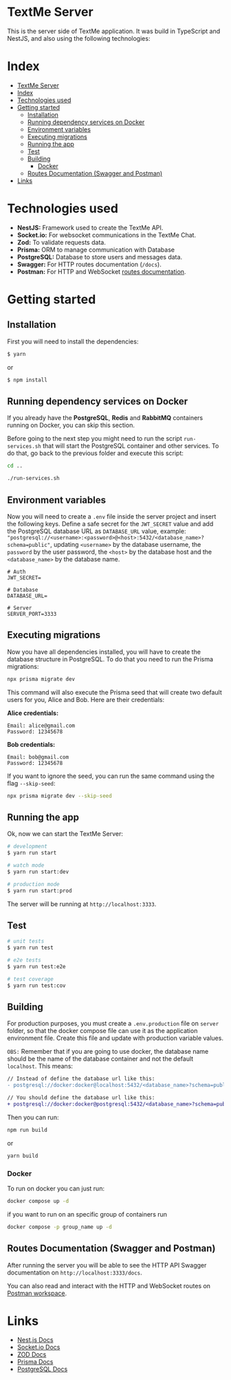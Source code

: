 # TextMe Server

This is the server side of TextMe application. It was build in TypeScript and NestJS, and also using the following technologies:

# Index
- [TextMe Server](#textme-server)
- [Index](#index)
- [Technologies used](#technologies-used)
- [Getting started](#getting-started)
  - [Installation](#installation)
  - [Running dependency services on Docker](#running-dependency-services-on-docker)
  - [Environment variables](#environment-variables)
  - [Executing migrations](#executing-migrations)
  - [Running the app](#running-the-app)
  - [Test](#test)
  - [Building](#building)
    - [Docker](#docker)
  - [Routes Documentation (Swagger and Postman)](#routes-documentation-swagger-and-postman)
- [Links](#links)

# Technologies used

- **NestJS:** Framework used to create the TextMe API.
- **Socket.io:** For websocket communications in the TextMe Chat.
- **Zod:** To validate requests data.
- **Prisma:** ORM to manage communication with Database
- **PostgreSQL:** Database to store users and messages data.
- **Swagger:** For HTTP routes documentation (`/docs`).
- **Postman:** For HTTP and WebSocket [routes documentation](https://levysdev.postman.co/workspace/TextMe~f2fdf013-d5e6-4438-92a2-de2d81d93202/overview).

# Getting started

## Installation

First you will need to install the dependencies:

```bash
$ yarn
```
or 

```bash
$ npm install
```

## Running dependency services on Docker

If you already have the **PostgreSQL**, **Redis** and **RabbitMQ** containers running on Docker, you can skip this section.

Before going to the next step you might need to run the script `run-services.sh` that will start the PostgreSQL container and other services. To do that, go back to the previous folder and execute this script:

```bash
cd ..
```

```bash
./run-services.sh
```

## Environment variables

Now you will need to create a `.env` file inside the server project and insert the following keys. Define a safe secret for the `JWT_SECRET` value and add the PostgreSQL database URL as `DATABASE_URL` value, example: `"postgresql://<username>:<password>@<host>:5432/<database_name>?schema=public"`, updating `<username>` by the database username, the `password` by the user password, the `<host>` by the database host and the `<database_name>` by the database name.

```text
# Auth
JWT_SECRET=

# Database
DATABASE_URL=

# Server
SERVER_PORT=3333
```

## Executing migrations

Now you have all dependencies installed, you will have to create the database structure in PostgreSQL. To do that you need to run the Prisma migrations:

```bash
npx prisma migrate dev 
```

This command will also execute the Prisma seed that will create two default users for you, Alice and Bob. Here are their credentials:

**Alice credentials:**
```text
Email: alice@gmail.com
Password: 12345678
```

**Bob credentials:**
```text
Email: bob@gmail.com
Password: 12345678
```

If you want to ignore the seed, you can run the same command using the flag `--skip-seed`: 

```bash
npx prisma migrate dev --skip-seed
```

## Running the app

Ok, now we can start the TextMe Server:

```bash
# development
$ yarn run start

# watch mode
$ yarn run start:dev

# production mode
$ yarn run start:prod
```

The server will be running at `http://localhost:3333`.

## Test

```bash
# unit tests
$ yarn run test

# e2e tests
$ yarn run test:e2e

# test coverage
$ yarn run test:cov
```

## Building

For production purposes, you must create a `.env.production` file on `server` folder, so that the docker compose file can use it as the application environment file. Create this file and update with production variable values.

`OBS:` Remember that if you are going to use docker, the database name should be the name of the database container and not the default `localhost`. This means:

```diff
// Instead of define the database url like this:
- postgresql://docker:docker@localhost:5432/<database_name>?schema=public

// You should define the database url like this:
+ postgresql://docker:docker@postgresql:5432/<database_name>?schema=public
```

Then you can run:

```bash
npm run build
```

or

```bash
yarn build
```

### Docker

To run on docker you can just run:

```bash
docker compose up -d
```

if you want to run on an specific group of containers run

```bash
docker compose -p group_name up -d
```


## Routes Documentation (Swagger and Postman)

After running the server you will be able to see the HTTP API Swagger documentation on `http://localhost:3333/docs`.

You can also read and interact with the HTTP and WebSocket routes on [Postman workspace](https://levysdev.postman.co/workspace/TextMe~f2fdf013-d5e6-4438-92a2-de2d81d93202/overview).


# Links

- [Nest.js Docs](https://docs.nestjs.com/)
- [Socket.io Docs](https://socket.io/pt-br/docs/v4/)
- [ZOD Docs](https://zod.dev/)
- [Prisma Docs](https://www.prisma.io/docs/getting-started)
- [PostgreSQL Docs](https://www.postgresql.org/)